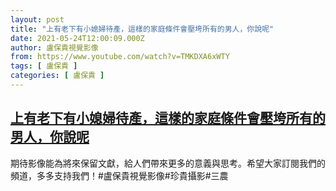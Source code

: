 ```yaml
---
layout: post
title: "上有老下有小媳婦待產，這樣的家庭條件會壓垮所有的男人，你說呢"
date: 2021-05-24T12:00:09.000Z
author: 盧保貴視覺影像
from: https://www.youtube.com/watch?v=TMKDXA6xWTY
tags: [ 盧保貴 ]
categories: [ 盧保貴 ]
---
```

<!--1621857609000-->
[上有老下有小媳婦待產，這樣的家庭條件會壓垮所有的男人，你說呢](https://www.youtube.com/watch?v=TMKDXA6xWTY)
------

<div>
期待影像能為將來保留文獻，給人們帶來更多的意義與思考。希望大家訂閱我們的頻道，多多支持我們！#盧保貴視覺影像#珍貴攝影#三農
</div>
